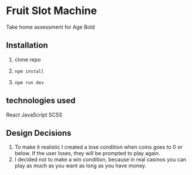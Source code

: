 # Fruit Slot Machine

Take home assessment for Age Bold

## Installation

1. clone repo

2. ```
   npm install
   ```

3. ```
   npm run dev
   ```

## technologies used

React
JavaScript
SCSS

## Design Decisions

1. To make it realistic I created a lose condition when coins goes to 0 or below. If the user loses, they will be prompted to play again.
2. I decided not to make a win condition, because in real casinos you can play as much as you want as long as you have money.
